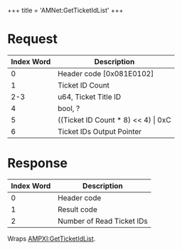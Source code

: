 +++
title = 'AMNet:GetTicketIdList'
+++

# Request

| Index Word | Description                            |
|------------|----------------------------------------|
| 0          | Header code \[0x081E0102\]             |
| 1          | Ticket ID Count                        |
| 2-3        | u64, Ticket Title ID                   |
| 4          | bool, ?                                |
| 5          | ((Ticket ID Count \* 8) \<\< 4) \| 0xC |
| 6          | Ticket IDs Output Pointer              |

# Response

| Index Word | Description               |
|------------|---------------------------|
| 0          | Header code               |
| 1          | Result code               |
| 2          | Number of Read Ticket IDs |

Wraps [AMPXI:GetTicketIdList](AMPXI:GetTicketIdList "wikilink").
